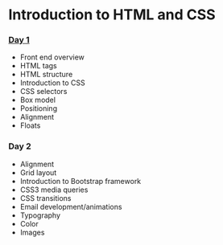 # Introduction to HTML and CSS

### [Day 1](./day_1/README.md)

- Front end overview
- HTML tags
- HTML structure
- Introduction to CSS
- CSS selectors
- Box model
- Positioning
- Alignment
- Floats

### Day 2

- Alignment
- Grid layout
- Introduction to Bootstrap framework
- CSS3 media queries
- CSS transitions
- Email development/animations
- Typography
- Color
- Images
